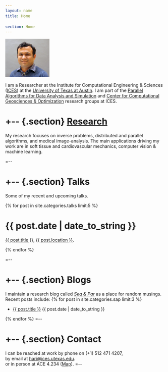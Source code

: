 ```yaml
---
layout: name
title: Home

section: Home
---
```


<img class='inset right' src='/images/hari1.png' title='Hari Sundar' alt='Photo of hari' width='140px' />

I am a Researcher at the Institute for Computational Engineering & Sciences ([ICES](http://www.ices.utexas.edu)) at the [University of Texas at Austin](http://www.utexas.edu). I am part of the [Parallel Algorithms for Data Analysis and Simulation](http://padas.ices.utexas.edu/) and [Center for Computational Geosciences & Optimization](http://www.ices.utexas.edu/research/centers-groups/ccgo/) research groups at ICES.

+--	{.section}
[Research](/work)
========

My research focuses on inverse problems, distributed and parallel algorithms, and medical image-analysis. The main applications driving my work are in soft tissue and cardiovascular mechanics, computer vision & machine learning.

=--

+-- {.section}
Talks
=====
Some of my recent and upcoming talks.


{% for post in site.categories.talks limit:5 %}
<div class="section list">
  <h1>{{ post.date | date_to_string }}</h1>
  <p class="line">
  <a class="title" href="{{ post.url }}">{{ post.title }}</a>,
	<a class="excerpt" href="{{ post.link }}">{{ post.location }}</a>.
	</p>
</div>
{% endfor %}

=--

+-- {.section}
Blogs
=====
I maintain a research blog called _[Seq & Par](/sap)_ as a place for random musings.
Recent posts include:
{% for post in site.categories.sap limit:3 %}
<ul class="compact recent">
<li>
	<a href="{{ post.url }}" title="{{ post.excerpt }}">{{ post.title }}</a>
	<span class="date">{{ post.date | date_to_string }}</span> 
</li>
</ul>
{% endfor %}
=--

+-- {.section}
Contact
=======
I can be reached at work by phone on (+1) 512 471 4207,  
by email at <hari@ices.utexas.edu>.  
or in person at ACE 4.234 ([Map](http://www.utexas.edu/maps/main/buildings/ace.html)).
=--

